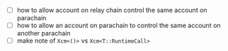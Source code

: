 - [ ] how to allow account on relay chain control the same account on parachain
- [ ] how to allow an account on parachain to control the same account on another parachain
- [ ] make note of `Xcm<()>` vs `Xcm<T::RuntimeCall>`
